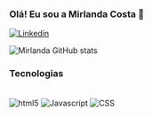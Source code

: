 ### Olá! Eu sou a Mirlanda Costa 👋

[![Linkedin](https://img.shields.io/badge/LinkedIn-0077B5?style=for-the-badge&logo=linkedin&logoColor=white)](https://www.linkedin.com/in/mirlanda-costa-54b692100/)

![Mirlanda GitHub stats](https://github-readme-stats.vercel.app/api?username=mirlandaqa&show_icons=true&theme=onedark)


### Tecnologias

<div style="display: inline_block"><br/>
<img align="center" alt="html5" src="https://img.shields.io/badge/HTML5-E34F26?style=for-the-badge&logo=html5&logoColor=white"/>

<img align="center" alt="Javascript" src="https://img.shields.io/badge/JavaScript-F7DF1E?style=for-the-badge&logo=javascript&logoColor=black"/>

<img align="center" alt="CSS" src="https://img.shields.io/badge/CSS-239120?&style=for-the-badge&logo=css3&logoColor=white"/>
  
</div><br>


